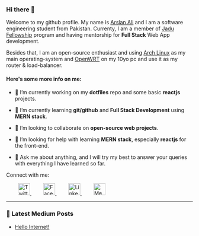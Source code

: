 ### Hi there 👋

Welcome to my github profile. My name is [Arslan Ali](https://github.com/techyArsal)
and I am a software engineering student from Pakistan. Currenty, I am a member of
[Jadu Fellowship](https://jadujobs.com) program and having mentorship for
**Full Stack** Web App development.

Besides that, I am an open-source enthusiast and using [Arch Linux](https://archlinux.org)
as my main operating-system and [OpenWRT](https://openwrt.org/) on my 10yo pc
and use it as my router & load-balancer.

#### Here's some more info on me:

- 🔭 I’m currently working on my **dotfiles** repo and some basic **reactjs** projects.

- 🌱 I’m currently learning **git/github** and **Full Stack Development** using
  **MERN stack**.

- 👯 I’m looking to collaborate on **open-source web projects**.

- 🤔 I’m looking for help with learning **MERN stack**, especially **reactjs**
  for the front-end.

- 💬 Ask me about anything, and I will try my best to answer your queries with
  everything I have learned so far.

Connect with me:

<a href="https://twitter.com/techyArsal" style="padding:2rem;">
<img
        width="32"
        alt="Twitter-logo"
        src="https://upload.wikimedia.org/wikipedia/en/9/9f/Twitter_bird_logo_2012.svg"
/>
</a>

<a href="https://facebook.com/techyArsal" style="padding-right:2rem;">
<img
        width="32"
        alt="Facebook-logo"
        src="https://upload.wikimedia.org/wikipedia/commons/5/51/Facebook_f_logo_%282019%29.svg"
/>
</a>

<a href="https://www.linkedin.com/in/techyArsal/" style="padding-right:2rem;">
<img
        width="32"
        alt="LinkedIn-logo"
        src="https://content.linkedin.com/content/dam/me/business/en-us/amp/brand-site/v2/bg/LI-Bug.svg.original.svg"
/>
</a>

<a href="https://techyArsal.medium.com/" style="padding-right:2rem;">
<img
        width="32"
        alt="Medium-logo"
        src="https://unpkg.com/simple-icons@v4/icons/medium.svg"
/>
</a>

---

### :pencil: Latest Medium Posts

<!-- BLOG-POST-LIST:START -->
- [Hello Internet!](https://medium.com/@techyarsal/hello-internet-6e840157ef75?source=rss-c4d6c427b2ef------2)
<!-- BLOG-POST-LIST:END -->
